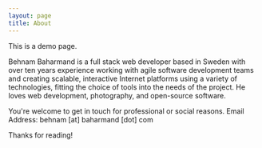```yaml
---
layout: page
title: About
---
```


<p class="message">
  This is a demo page.
</p>

Behnam Baharmand is a full stack web developer based in Sweden with over ten years experience working with agile software development teams and creating scalable, interactive Internet platforms using a variety of technologies, fitting the choice of tools into the needs of the project. He loves web development, photography, and open-source software.

You're welcome to get in touch for professional or social reasons. Email Address: behnam [at] baharmand [dot] com

Thanks for reading!
